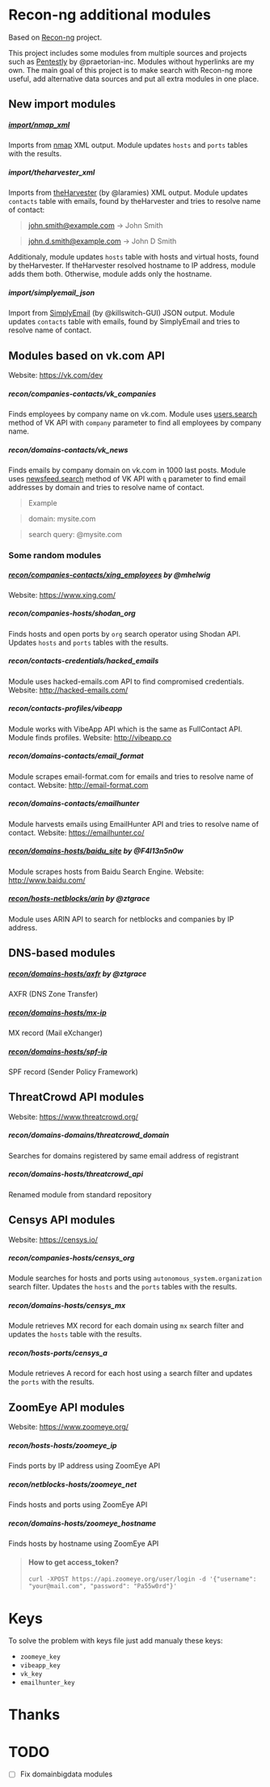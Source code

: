 # Recon-ng additional modules
Based on [Recon-ng](bitbucket.org/LaNMaSteR53/recon-ng) project.

This project includes some modules from multiple sources and projects such as [Pentestly](https://github.com/praetorian-inc/pentestly) by @praetorian-inc. Modules without hyperlinks are my own. The main goal of this project is to make search with Recon-ng more useful, add alternative data sources and put all extra modules in one place.

## New import modules
 
##### [import/nmap_xml](https://github.com/praetorian-inc/pentestly/blob/master/modules/import/nmap_xml.py)
Imports from [nmap](http://nmap.org/) XML output. Module updates `hosts` and `ports` tables with the results.
##### import/theharvester_xml
Imports from [theHarvester](https://github.com/laramies/theHarvester) (by @laramies) XML output. Module updates `contacts` table with emails, found by theHarvester and tries to resolve name of contact:
>john.smith@example.com -> John Smith

>john.d.smith@example.com -> John D Smith
 

Additionaly, module updates `hosts` table with hosts and virtual hosts, found by theHarvester. If theHarvester resolved hostname to IP address, module adds them both. Otherwise, module adds only the hostname.
##### import/simplyemail_json
Import from [SimplyEmail](https://github.com/killswitch-GUI/SimplyEmail) (by @killswitch-GUI) JSON output. Module updates `contacts` table with emails, found by SimplyEmail and tries to resolve name of contact.

## Modules based on vk.com API
Website: https://vk.com/dev
##### recon/companies-contacts/vk_companies
Finds employees by company name on vk.com. Module uses [users.search](https://vk.com/dev/users.search) method of VK API with `company` parameter to find all employees by company name.

##### recon/domains-contacts/vk_news
Finds emails by company domain on vk.com in 1000 last posts. Module uses [newsfeed.search](https://vk.com/dev/newsfeed.search) method of VK API with `q` parameter to find email addresses by domain and tries to resolve name of contact.
>Example

>domain: mysite.com

>search query: @mysite.com

### Some random modules
##### [recon/companies-contacts/xing_employees](https://github.com/mhelwig/xing_employees/blob/master/xing_employees.py) by @mhelwig
Website: https://www.xing.com/
##### recon/companies-hosts/shodan_org
Finds hosts and open ports by `org` search operator using Shodan API. Updates `hosts` and `ports` tables with the results.
##### recon/contacts-credentials/hacked_emails
Module uses hacked-emails.com API to find compromised credentials. 
Website: http://hacked-emails.com/
##### recon/contacts-profiles/vibeapp
Module works with VibeApp API which is the same as FullContact API. Module finds profiles. 
Website: http://vibeapp.co
##### recon/domains-contacts/email_format
Module scrapes email-format.com for emails and tries to resolve name of contact. 
Website: http://email-format.com
##### recon/domains-contacts/emailhunter
Module harvests emails using EmailHunter API and tries to resolve name of contact. 
Website: https://emailhunter.co/
##### [recon/domains-hosts/baidu_site](https://github.com/F4l13n5n0w/recon-ng-baidu_site-module-rewrite/blob/master/baidu_site.py) by @F4l13n5n0w
Module scrapes hosts from Baidu Search Engine. 
Website: http://www.baidu.com/
##### [recon/hosts-netblocks/arin](https://github.com/ztgrace/recon_scripts/blob/master/arin.py) by @ztgrace
Module uses ARIN API to search for netblocks and companies by IP address.

## DNS-based modules
##### [recon/domains-hosts/axfr](https://github.com/ztgrace/recon_scripts/blob/master/axfr.py) by @ztgrace
AXFR (DNS Zone Transfer)
##### [recon/domains-hosts/mx-ip](https://bitbucket.org/KoreLogicSecurity/recon-ng/src/493ada1d7f77bd10989e380bd4bf217614eb0855/modules/recon/hosts-hosts/mx-ip.py)
MX record (Mail eXchanger)
##### [recon/domains-hosts/spf-ip](https://bitbucket.org/KoreLogicSecurity/recon-ng/src/458bcc977fd009bbfe3b68c916b7d9f33ff33daf/modules/recon/hosts-hosts/spf-ip.py)
SPF record (Sender Policy Framework)

## ThreatCrowd API modules
Website: https://www.threatcrowd.org/
##### recon/domains-domains/threatcrowd_domain
Searches for domains registered by same email address of registrant
##### recon/domains-hosts/threatcrowd_api
Renamed module from standard repository

## Censys API modules
Website: https://censys.io/
##### recon/companies-hosts/censys_org
Module searches for hosts and ports using `autonomous_system.organization` search filter. Updates the `hosts` and the `ports` tables with the results.
##### recon/domains-hosts/censys_mx
Module retrieves MX record for each domain using `mx` search filter and updates the `hosts` table with the results.
##### recon/hosts-ports/censys_a
Module retrieves A record for each host using `a` search filter and updates the `ports` with the results.

## ZoomEye API modules
Website: https://www.zoomeye.org/
##### recon/hosts-hosts/zoomeye_ip
Finds ports by IP address using ZoomEye API
##### recon/netblocks-hosts/zoomeye_net
Finds hosts and ports using ZoomEye API
##### recon/domains-hosts/zoomeye_hostname
Finds hosts by hostname using ZoomEye API

>#### How to get access_token?
>
>~~~
>curl -XPOST https://api.zoomeye.org/user/login -d '{"username": "your@mail.com", "password": "Pa55w0rd"}'
>~~~

# Keys
To solve the problem with keys file just add manualy these keys:
- `zoomeye_key`
- `vibeapp_key`
- `vk_key`
- `emailhunter_key`


# Thanks

# TODO
- [ ] Fix domainbigdata modules


